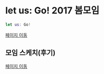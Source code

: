 # let us: Go! 2017 봄모임

```swift
let us: Go!
```

[페이지 이동](https://iosdevkor.github.io/let_us_talk_2017_spring/)

## 모임 스케치(후기)

[페이지 이동](https://iosdevkor.github.io/let_us_go_2017_spring_review/)
